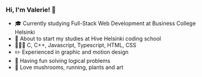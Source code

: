 
### Hi, I'm Valerie! 👋

- 🎓 Currently studying Full-Stack Web Development at Business College Helsinki
- 🐝 About to start my studies at Hive Helsinki coding school
- 👩🏻‍💻 C, C++, Javascript, Typescript, HTML, CSS
- ✏️ Experienced in graphic and motion design
- 💭 Having fun solving logical problems
- 🍄 Love mushrooms, running, plants and art

